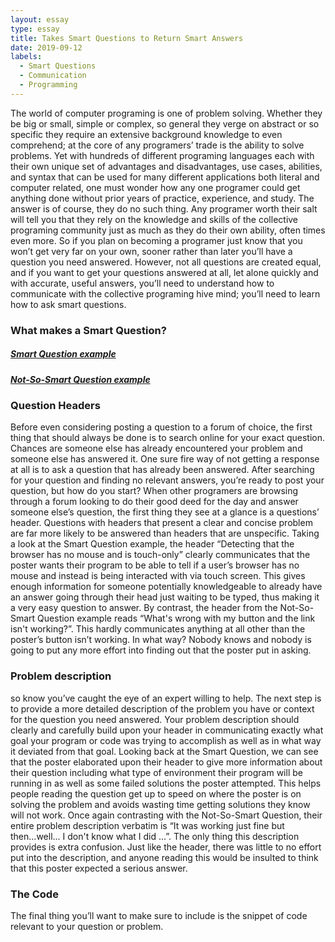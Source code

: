 ```yaml
---
layout: essay
type: essay
title: Takes Smart Questions to Return Smart Answers
date: 2019-09-12
labels:
  - Smart Questions
  - Communication
  - Programming
---
```

The world of computer programing is one of problem solving. Whether they be big or small, simple or complex, so general they verge on abstract or so specific they require an extensive background knowledge to even comprehend; at the core of any programers’ trade is the ability to solve problems. Yet with hundreds of different programing languages each with their own unique set of advantages and disadvantages, use cases, abilities, and syntax that can be used for many different applications both literal and computer related, one must wonder how any one programer could get anything done without prior years of practice, experience, and study. The answer is of course, they do no such thing. Any programer worth their salt will tell you that they rely on the knowledge and skills of the collective programing community just as much as they do their own ability, often times even more. So if you plan on becoming a programer just know that you won’t get very far on your own, sooner rather than later you’ll have a question you need answered. However, not all questions are created equal, and if you want to get your questions answered at all, let alone quickly and with accurate, useful answers, you’ll need to understand how to communicate with the collective programing hive mind; you’ll need to learn how to ask smart questions.

### What makes a Smart Question?
##### [Smart Question example](https://stackoverflow.com/questions/7838680/detecting-that-the-browser-has-no-mouse-and-is-touch-only)
##### [Not-So-Smart Question example](https://stackoverflow.com/questions/37595520/whats-wrong-with-my-button-and-the-link-isnt-working)

### Question Headers
Before even considering posting a question to a forum of choice, the first thing that should always be done is to search online for your exact question.	Chances are someone else has already encountered your problem and someone else has answered it. One sure fire way of not getting a response at all is to ask a question that has already been answered. After searching for your question and finding no relevant answers, you’re ready to post your question, but how do you start? When other programers are browsing through a forum looking to do their good deed for the day and answer someone else’s question, the first thing they see at a glance is a questions’ header. Questions with headers that present a clear and concise problem are far more likely to be answered than headers that are unspecific. Taking a look at the Smart Question example, the header “Detecting that the browser has no mouse and is touch-only” clearly communicates that the poster wants their program to be able to tell if a user’s browser has no mouse and instead is being interacted with via touch screen. This gives enough information for someone potentially knowledgeable to already have an answer going through their head just waiting to be typed, thus making it a very easy question to answer. By contrast, the header from the Not-So-Smart Question example reads “What's wrong with my button and the link isn't working?”. This hardly communicates anything at all other than the poster’s button isn’t working. In what way? Nobody knows and nobody is going to put any more effort into finding out that the poster put in asking.

### Problem description
so know you’ve caught the eye of an expert willing to help. The next step is to provide a more detailed description of the problem you have or context for the question you need answered. Your problem description should clearly and carefully build upon your header in communicating exactly what goal your program or code was trying to accomplish as well as in what way it deviated from that goal. Looking back at the Smart Question, we can see that the poster elaborated upon their header to give more information about their question including what type of environment their program will be running in as well as some failed solutions the poster attempted. This helps people reading the question get up to speed on where the poster is on solving the problem and avoids wasting time getting solutions they know will not work. Once again contrasting with the Not-So-Smart Question, their entire problem description verbatim is “It was working just fine but then...well... I don't know what I did …”. The only thing this description provides is extra confusion. Just like the header, there was little to no effort put into the description, and anyone reading this would be insulted to think that this poster expected a serious answer.

### The Code
The final thing you’ll want to make sure to include is the snippet of code relevant to your question or problem.

